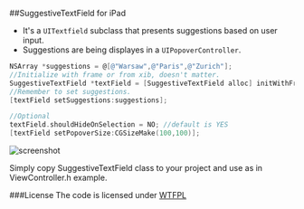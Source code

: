 ##SuggestiveTextField for iPad


* It's a `UITextfield` subclass that presents suggestions based on user input.
* Suggestions are being displayes in a `UIPopoverController`.

```objective-c
NSArray *suggestions = @[@"Warsaw",@"Paris",@"Zurich"];
//Initialize with frame or from xib, doesn't matter.
SuggestiveTextField *textField = [SuggestiveTextField alloc] initWithFrame:CGRectMake(0,0,100,30)];
//Remember to set suggestions.
[textField setSuggestions:suggestions];

//Optional
textField.shouldHideOnSelection = NO; //default is YES
[textField setPopoverSize:CGSizeMake(100,100)];
```
 
![screenshot](https://github.com/tetek/SuggestiveTextField/blob/master/screenshot.png?raw=true "Screenshot")

Simply copy SuggestiveTextField class to your project and use as in ViewController.h example.


###License
The code is licensed under [WTFPL](http://en.wikipedia.org/wiki/WTFPL)
